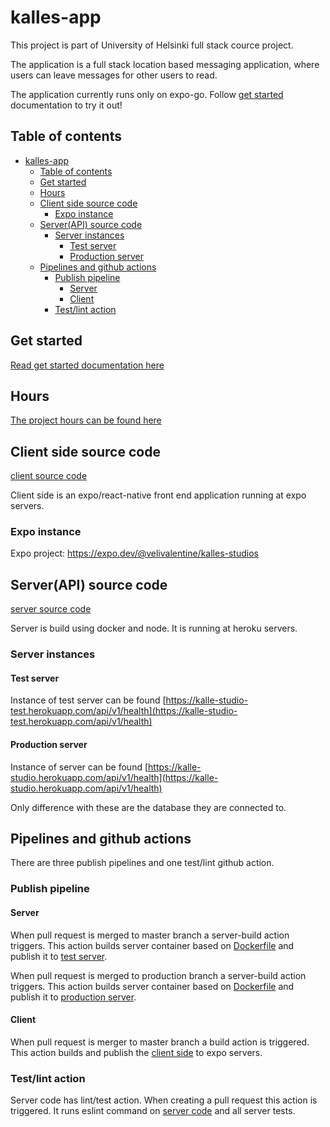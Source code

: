 # kalles-app

This project is part of University of Helsinki full stack cource project.

The application is a full stack location based messaging application, where users can leave messages for other users to read.

The application currently runs only on expo-go. Follow [get started](./GET_STARTED.md) documentation to try it out!

## Table of contents
- [kalles-app](#kalles-app)
	- [Table of contents](#table-of-contents)
	- [Get started](#get-started)
	- [Hours](#hours)
	- [Client side source code](#client-side-source-code)
		- [Expo instance](#expo-instance)
	- [Server(API) source code](#serverapi-source-code)
		- [Server instances](#server-instances)
			- [Test server](#test-server)
			- [Production server](#production-server)
	- [Pipelines and github actions](#pipelines-and-github-actions)
		- [Publish pipeline](#publish-pipeline)
			- [Server](#server)
			- [Client](#client)
		- [Test/lint action](#testlint-action)

## Get started

[Read get started documentation here](./GET_STARTED.md)

## Hours

[The project hours can be found here](./hours.md)

## Client side source code
[client source code](./client)

Client side is an expo/react-native front end application running at expo servers.

### Expo instance

Expo project: https://expo.dev/@velivalentine/kalles-studios


## Server(API) source code

[server source code](./server)

Server is build using docker and node. It is running at heroku servers.

### Server instances
#### Test server
Instance of test server can be found [https://kalle-studio-test.herokuapp.com/api/v1/health](https://kalle-studio-test.herokuapp.com/api/v1/health)

#### Production server
Instance of server can be found [https://kalle-studio.herokuapp.com/api/v1/health](https://kalle-studio.herokuapp.com/api/v1/health)

Only difference with these are the database they are connected to.

## Pipelines and github actions
There are three publish pipelines and one test/lint github action.

### Publish pipeline
#### Server
When pull request is merged to master branch a server-build action triggers. This action builds server container based on [Dockerfile](./server/Dockerfile) and publish it to [test server](#test-server).

When pull request is merged to production branch a server-build action triggers. This action builds server container based on [Dockerfile](./server/Dockerfile) and publish it to [production server](#production-server).

#### Client
When pull request is merger to master branch a build action is triggered. This action builds and publish the [client side](./client) to expo servers.

### Test/lint action
Server code has lint/test action. When creating a pull request this action is triggered. It runs eslint command on [server code](./server) and all server tests.